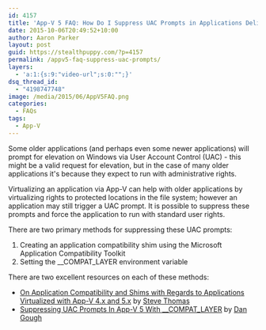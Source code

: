 ```yaml
---
id: 4157
title: 'App-V 5 FAQ: How Do I Suppress UAC Prompts in Applications Delivered with App-V?'
date: 2015-10-06T20:49:52+10:00
author: Aaron Parker
layout: post
guid: https://stealthpuppy.com/?p=4157
permalink: /appv5-faq-suppress-uac-prompts/
layers:
  - 'a:1:{s:9:"video-url";s:0:"";}'
dsq_thread_id:
  - "4198747748"
image: /media/2015/06/AppV5FAQ.png
categories:
  - FAQs
tags:
  - App-V
---
```

Some older applications (and perhaps even some newer applications) will prompt for elevation on Windows via User Account Control (UAC) - this might be a valid request for elevation, but in the case of many older applications it's because they expect to run with administrative rights.

Virtualizing an application via App-V can help with older applications by virtualizing rights to protected locations in the file system; however an application may still trigger a UAC prompt. It is possible to suppress these prompts and force the application to run with standard user rights.

There are two primary methods for suppressing these UAC prompts:

  1. Creating an application compatibility shim using the Microsoft Application Compatibility Toolkit
  2. Setting the _\_COMPAT\_LAYER environment variable

There are two excellent resources on each of these methods:

  * [On Application Compatibility and Shims with Regards to Applications Virtualized with App-V 4.x and 5.x](http://blogs.technet.com/b/gladiatormsft/archive/2013/10/09/app-v-on-application-compatibility-and-shims-with-regards-to-applications-virtualized-with-app-v-4-x-and-5-x.aspx) by [Steve Thomas](https://twitter.com/madvirtualizer)
  * [Suppressing UAC Prompts In App-V 5 With _\_COMPAT\_LAYER](http://packageology.com/2014/08/supressing-uac-prompts-in-appv5-with-compat-layer/) by [Dan Gough](https://twitter.com/packageologist)